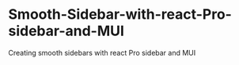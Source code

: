 # Smooth-Sidebar-with-react-Pro-sidebar-and-MUI
Creating smooth sidebars with react Pro sidebar and MUI
